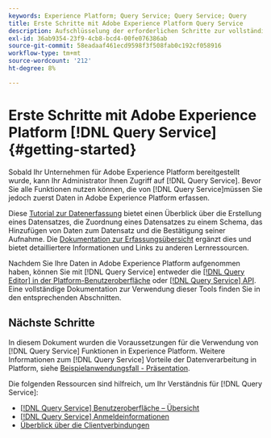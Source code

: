 ```yaml
---
keywords: Experience Platform; Query Service; Query Service; Query
title: Erste Schritte mit Adobe Experience Platform Query Service
description: Aufschlüsselung der erforderlichen Schritte zur vollständigen Nutzung des Adobe Experience Platform Query Service
exl-id: 36ab9354-23f9-4cb8-bcd4-00fe076386ab
source-git-commit: 58eadaaf461ecd9598f3f508fab0c192cf058916
workflow-type: tm+mt
source-wordcount: '212'
ht-degree: 8%

---
```


# Erste Schritte mit Adobe Experience Platform [!DNL Query Service] {#getting-started}

Sobald Ihr Unternehmen für Adobe Experience Platform bereitgestellt wurde, kann Ihr Administrator Ihnen Zugriff auf [!DNL Query Service]. Bevor Sie alle Funktionen nutzen können, die von [!DNL Query Service]müssen Sie jedoch zuerst Daten in Adobe Experience Platform erfassen.

Diese [Tutorial zur Datenerfassung](https://experienceleague.adobe.com/docs/platform-learn/tutorials/data-ingestion/create-datasets-and-ingest-data.html?lang=de) bietet einen Überblick über die Erstellung eines Datensatzes, die Zuordnung eines Datensatzes zu einem Schema, das Hinzufügen von Daten zum Datensatz und die Bestätigung seiner Aufnahme. Die [Dokumentation zur Erfassungsübersicht](../../ingestion/home.md) ergänzt dies und bietet detailliertere Informationen und Links zu anderen Lernressourcen.

Nachdem Sie Ihre Daten in Adobe Experience Platform aufgenommen haben, können Sie mit [!DNL Query Service] entweder die [[!DNL Query Editor] in der Platform-Benutzeroberfläche](../ui/user-guide.md) oder [[!DNL Query Service] API](../api/getting-started.md). Eine vollständige Dokumentation zur Verwendung dieser Tools finden Sie in den entsprechenden Abschnitten.

## Nächste Schritte

In diesem Dokument wurden die Voraussetzungen für die Verwendung von [!DNL Query Service] Funktionen in Experience Platform. Weitere Informationen zum [!DNL Query Service] Vorteile der Datenverarbeitung in Platform, siehe [Beispielanwendungsfall - Präsentation](../use-cases/abandoned-browse.md).

Die folgenden Ressourcen sind hilfreich, um Ihr Verständnis für [!DNL Query Service]:

- [[!DNL Query Service] Benutzeroberfläche – Übersicht](../ui/overview.md)
- [[!DNL Query Service] Anmeldeinformationen](../ui/credentials.md)
- [Überblick über die Clientverbindungen](../clients/overview.md)
